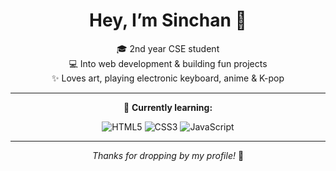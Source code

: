 <div align="center">

# Hey, I’m Sinchan 🌸  

🎓 2nd year CSE student  
💻 Into web development & building fun projects  
✨ Loves art, playing electronic keyboard, anime & K-pop  

---

🌱 **Currently learning:**  

![HTML5](https://img.shields.io/badge/HTML5-E34F26?style=flat&logo=html5&logoColor=white)
![CSS3](https://img.shields.io/badge/CSS3-1572B6?style=flat&logo=css3&logoColor=white)
![JavaScript](https://img.shields.io/badge/JavaScript-F7DF1E?style=flat&logo=javascript&logoColor=black)

---

*Thanks for dropping by my profile!* 💫  

</div>
